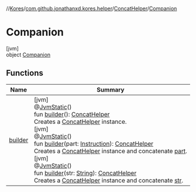 //[Kores](../../../../index.md)/[com.github.jonathanxd.kores.helper](../../index.md)/[ConcatHelper](../index.md)/[Companion](index.md)

# Companion

[jvm]\
object [Companion](index.md)

## Functions

| Name | Summary |
|---|---|
| [builder](builder.md) | [jvm]<br>@[JvmStatic](https://kotlinlang.org/api/latest/jvm/stdlib/kotlin.jvm/-jvm-static/index.html)()<br>fun [builder](builder.md)(): [ConcatHelper](../index.md)<br>Creates a [ConcatHelper](../index.md) instance.<br>[jvm]<br>@[JvmStatic](https://kotlinlang.org/api/latest/jvm/stdlib/kotlin.jvm/-jvm-static/index.html)()<br>fun [builder](builder.md)(part: [Instruction](../../../com.github.jonathanxd.kores/-instruction/index.md)): [ConcatHelper](../index.md)<br>Creates a [ConcatHelper](../index.md) instance and concatenate [part](builder.md).<br>[jvm]<br>@[JvmStatic](https://kotlinlang.org/api/latest/jvm/stdlib/kotlin.jvm/-jvm-static/index.html)()<br>fun [builder](builder.md)(str: [String](https://kotlinlang.org/api/latest/jvm/stdlib/kotlin/-string/index.html)): [ConcatHelper](../index.md)<br>Creates a [ConcatHelper](../index.md) instance and concatenate [str](builder.md). |
